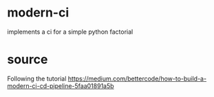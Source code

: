 # modern-ci
implements a ci for a simple python factorial

# source

Following the tutorial
https://medium.com/bettercode/how-to-build-a-modern-ci-cd-pipeline-5faa01891a5b
